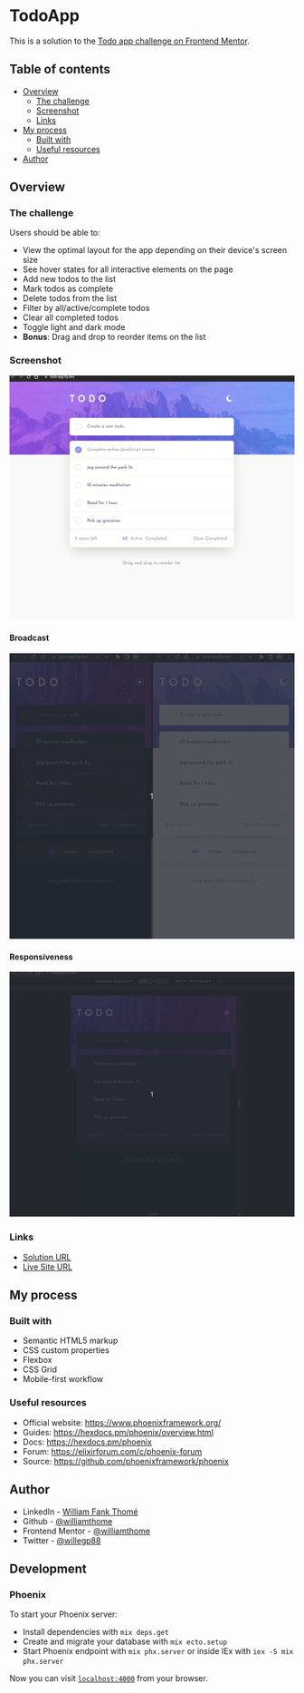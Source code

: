 # TodoApp

This is a solution to the [Todo app challenge on Frontend Mentor](https://www.frontendmentor.io/challenges/todo-app-Su1_KokOW).

## Table of contents

* [Overview](#overview)
  * [The challenge](#the-challenge)
  * [Screenshot](#screenshot)
  * [Links](#links)
* [My process](#my-process)
  * [Built with](#built-with)
  * [Useful resources](#useful-resources)
* [Author](#author)

## Overview

### The challenge

Users should be able to:

* View the optimal layout for the app depending on their device's screen size
* See hover states for all interactive elements on the page
* Add new todos to the list
* Mark todos as complete
* Delete todos from the list
* Filter by all/active/complete todos
* Clear all completed todos
* Toggle light and dark mode
* **Bonus**: Drag and drop to reorder items on the list

### Screenshot

![TodoApp](screenshots/todo_app.gif)

#### Broadcast

![Broadcast](screenshots/todo_app_broadcast.gif)

#### Responsiveness

![Responsiveness](screenshots/todo_app_responsiveness.gif)

### Links

* [Solution URL](https://github.com/williamthome/todo_app)
* [Live Site URL](https://todo-app.fly.dev/)

## My process

### Built with

* Semantic HTML5 markup
* CSS custom properties
* Flexbox
* CSS Grid
* Mobile-first workflow

### Useful resources

* Official website: https://www.phoenixframework.org/
* Guides: https://hexdocs.pm/phoenix/overview.html
* Docs: https://hexdocs.pm/phoenix
* Forum: https://elixirforum.com/c/phoenix-forum
* Source: https://github.com/phoenixframework/phoenix

## Author

* LinkedIn - [William Fank Thomé](https://www.linkedin.com/in/williamthome/)
* Github - [@williamthome](https://github.com/williamthome)
* Frontend Mentor - [@williamthome](https://www.frontendmentor.io/profile/williamthome)
* Twitter - [@willegp88](https://www.twitter.com/willegp88)

## Development

### Phoenix

To start your Phoenix server:

  * Install dependencies with `mix deps.get`
  * Create and migrate your database with `mix ecto.setup`
  * Start Phoenix endpoint with `mix phx.server` or inside IEx with `iex -S mix phx.server`

Now you can visit [`localhost:4000`](http://localhost:4000) from your browser.
